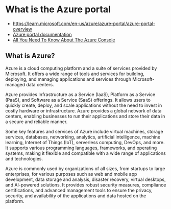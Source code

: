 # What is the Azure portal
- https://learn.microsoft.com/en-us/azure/azure-portal/azure-portal-overview
- [Azure portal documentation](https://learn.microsoft.com/en-us/azure/azure-portal/)
- [All You Need To Know About The Azure Console](https://www.edureka.co/blog/azure-portal/)

## What is Azure?

Azure is a cloud computing platform and a suite of services provided by Microsoft. It offers a wide range of tools and services for building, deploying, and managing applications and services through Microsoft-managed data centers.

Azure provides Infrastructure as a Service (IaaS), Platform as a Service (PaaS), and Software as a Service (SaaS) offerings. It allows users to quickly create, deploy, and scale applications without the need to invest in costly hardware or infrastructure. Azure provides a global network of data centers, enabling businesses to run their applications and store their data in a secure and reliable manner.

Some key features and services of Azure include virtual machines, storage services, databases, networking, analytics, artificial intelligence, machine learning, Internet of Things (IoT), serverless computing, DevOps, and more. It supports various programming languages, frameworks, and operating systems, making it flexible and compatible with a wide range of applications and technologies.

Azure is commonly used by organizations of all sizes, from startups to large enterprises, for various purposes such as web and mobile app development, data storage and analysis, disaster recovery, virtual desktops, and AI-powered solutions. It provides robust security measures, compliance certifications, and advanced management tools to ensure the privacy, security, and availability of the applications and data hosted on the platform.